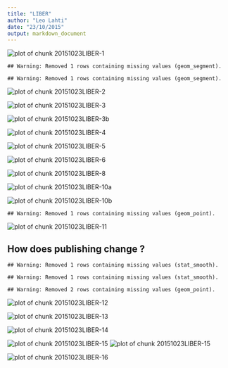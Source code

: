 ```yaml
---
title: "LIBER"
author: "Leo Lahti"
date: "23/10/2015"
output: markdown_document
---
```







![plot of chunk 20151023LIBER-1](figure/20151023LIBER-1-1.png) 


```
## Warning: Removed 1 rows containing missing values (geom_segment).
```

```
## Warning: Removed 1 rows containing missing values (geom_segment).
```

![plot of chunk 20151023LIBER-2](figure/20151023LIBER-2-1.png) 


![plot of chunk 20151023LIBER-3](figure/20151023LIBER-3-1.png) 


![plot of chunk 20151023LIBER-3b](figure/20151023LIBER-3b-1.png) 


![plot of chunk 20151023LIBER-4](figure/20151023LIBER-4-1.png) 




![plot of chunk 20151023LIBER-5](figure/20151023LIBER-5-1.png) 



![plot of chunk 20151023LIBER-6](figure/20151023LIBER-6-1.png) 



![plot of chunk 20151023LIBER-8](figure/20151023LIBER-8-1.png) 




![plot of chunk 20151023LIBER-10a](figure/20151023LIBER-10a-1.png) 

![plot of chunk 20151023LIBER-10b](figure/20151023LIBER-10b-1.png) 



```
## Warning: Removed 1 rows containing missing values (geom_point).
```

![plot of chunk 20151023LIBER-11](figure/20151023LIBER-11-1.png) 

## How does publishing change ?


```
## Warning: Removed 1 rows containing missing values (stat_smooth).
```

```
## Warning: Removed 1 rows containing missing values (stat_smooth).
```

```
## Warning: Removed 2 rows containing missing values (geom_point).
```

![plot of chunk 20151023LIBER-12](figure/20151023LIBER-12-1.png) 


![plot of chunk 20151023LIBER-13](figure/20151023LIBER-13-1.png) 


![plot of chunk 20151023LIBER-14](figure/20151023LIBER-14-1.png) 



![plot of chunk 20151023LIBER-15](figure/20151023LIBER-15-1.png) ![plot of chunk 20151023LIBER-15](figure/20151023LIBER-15-2.png) 


![plot of chunk 20151023LIBER-16](figure/20151023LIBER-16-1.png) 

